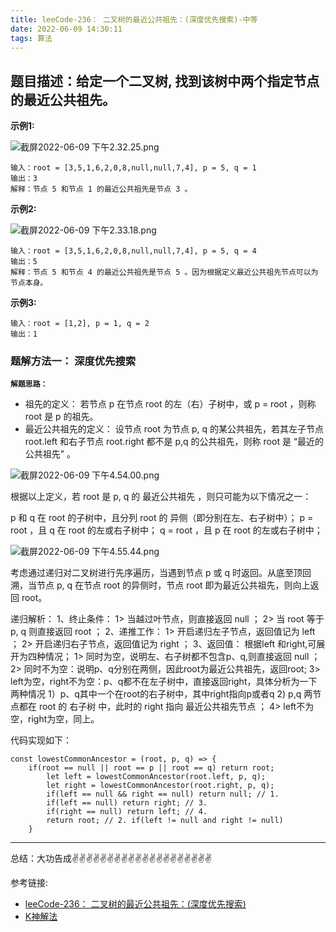 ```yaml
---
title: leeCode-236： 二叉树的最近公共祖先：(深度优先搜索)-中等
date: 2022-06-09 14:30:11
tags: 算法
---
```

<meta name="referrer" content="no-referrer"/>

## 题目描述：给定一个二叉树, 找到该树中两个指定节点的最近公共祖先。


**示例1:**


![截屏2022-06-09 下午2.32.25.png](https://upload-images.jianshu.io/upload_images/11846892-a022a708d992b331.png?imageMogr2/auto-orient/strip%7CimageView2/2/w/1240)

```
输入：root = [3,5,1,6,2,0,8,null,null,7,4], p = 5, q = 1
输出：3
解释：节点 5 和节点 1 的最近公共祖先是节点 3 。
```
**示例2:**

![截屏2022-06-09 下午2.33.18.png](https://upload-images.jianshu.io/upload_images/11846892-13d621ec03b9c0ed.png?imageMogr2/auto-orient/strip%7CimageView2/2/w/1240)


```
输入：root = [3,5,1,6,2,0,8,null,null,7,4], p = 5, q = 4
输出：5
解释：节点 5 和节点 4 的最近公共祖先是节点 5 。因为根据定义最近公共祖先节点可以为节点本身。
```

**示例3:**
```
输入：root = [1,2], p = 1, q = 2
输出：1
```

### 题解方法一： 深度优先搜索

**`解题思路：`**
* 祖先的定义： 若节点 p 在节点 root 的左（右）子树中，或 p = root ，则称 root 是 p 的祖先。
* 最近公共祖先的定义： 设节点 root 为节点 p, q 的某公共祖先，若其左子节点 root.left 和右子节点 root.right 都不是 p,q 的公共祖先，则称 root 是 “最近的公共祖先” 。

![截屏2022-06-09 下午4.54.00.png](https://upload-images.jianshu.io/upload_images/11846892-b0a07182c9fbbe3c.png?imageMogr2/auto-orient/strip%7CimageView2/2/w/1240)

根据以上定义，若 root 是 p, q 的 最近公共祖先 ，则只可能为以下情况之一：

p 和 q 在 root 的子树中，且分列 root 的 异侧（即分别在左、右子树中）；
p = root ，且 q 在 root 的左或右子树中；
q = root ，且 p 在 root 的左或右子树中；


![截屏2022-06-09 下午4.55.44.png](https://upload-images.jianshu.io/upload_images/11846892-d09d6f30e34ca0d2.png?imageMogr2/auto-orient/strip%7CimageView2/2/w/1240)

考虑通过递归对二叉树进行先序遍历，当遇到节点 p 或 q 时返回。从底至顶回溯，当节点 p, q 在节点 root 的异侧时，节点 root 即为最近公共祖先，则向上返回 root。

递归解析：
1、终止条件：
    1> 当越过叶节点，则直接返回 null ；
    2> 当 root 等于 p, q 则直接返回 root ；
2、递推工作：
    1> 开启递归左子节点，返回值记为 left ；
    2> 开启递归右子节点，返回值记为 right ；
3、返回值： 根据left 和right,可展开为四种情况；
    1> 同时为空，说明左、右子树都不包含p、q,则直接返回 null ；
    2> 同时不为空：说明p、q分别在两侧，因此root为最近公共祖先，返回root;
    3> left为空，right不为空：p、q都不在左子树中，直接返回right，具体分析为一下两种情况
        1）p、q其中一个在root的右子树中，其中right指向p或者q
        2) p,q 两节点都在 root 的 右子树 中，此时的 right 指向 最近公共祖先节点 ；
    4> left不为空，right为空，同上。


代码实现如下：
```
const lowestCommonAncestor = (root, p, q) => {
    if(root == null || root == p || root == q) return root;
        let left = lowestCommonAncestor(root.left, p, q);
        let right = lowestCommonAncestor(root.right, p, q);
        if(left == null && right == null) return null; // 1.
        if(left == null) return right; // 3.
        if(right == null) return left; // 4.
        return root; // 2. if(left != null and right != null)
    }

```
 ---
总结：大功告成✌️✌️✌️✌️✌️✌️✌️✌️✌️✌️✌️✌️✌️✌️✌️✌️✌️✌️✌️✌️

参考链接:
* [leeCode-236： 二叉树的最近公共祖先：(深度优先搜索)](https://leetcode.cn/problems/lowest-common-ancestor-of-a-binary-tree/description/)
* [K神解法](https://leetcode.cn/problems/lowest-common-ancestor-of-a-binary-tree/solution/236-er-cha-shu-de-zui-jin-gong-gong-zu-xian-hou-xu/)


